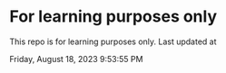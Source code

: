 # For learning purposes only
This repo is for learning purposes only.
Last updated at

Friday, August 18, 2023 9:53:55 PM

